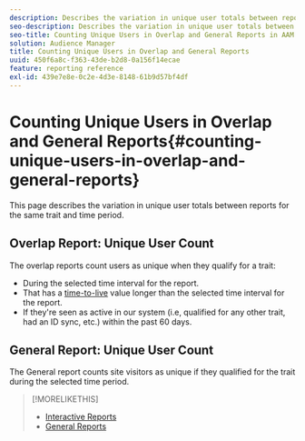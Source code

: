 ```yaml
---
description: Describes the variation in unique user totals between reports for the same trait and time period.
seo-description: Describes the variation in unique user totals between reports for the same trait and time period in Adobe Audience Manager
seo-title: Counting Unique Users in Overlap and General Reports in AAM
solution: Audience Manager
title: Counting Unique Users in Overlap and General Reports
uuid: 450f6a8c-f363-43de-b2d8-0a156f14ecae
feature: reporting reference
exl-id: 439e7e8e-0c2e-4d3e-8148-61b9d57bf4df
---
```

# Counting Unique Users in Overlap and General Reports{#counting-unique-users-in-overlap-and-general-reports}

This page describes the variation in unique user totals between reports for the same trait and time period.

<!-- 

c_unique_user_counts.xml

 -->

## Overlap Report: Unique User Count

The overlap reports count users as unique when they qualify for a trait:

* During the selected time interval for the report.
* That has a [time-to-live](../features/traits/segment-ttl-explained.md) value longer than the selected time interval for the report.
* If they're seen as active in our system (i.e, qualified for any other trait, had an ID sync, etc.) within the past 60 days.

## General Report: Unique User Count

The General report counts site visitors as unique if they qualified for the trait during the selected time period.

>[!MORELIKETHIS]
>
>* [Interactive Reports](../reporting/dynamic-reports/dynamic-reports.md#interactive-and-overlap-reports)
>* [General Reports](../reporting/general-reports.md#general-reports-overview)

